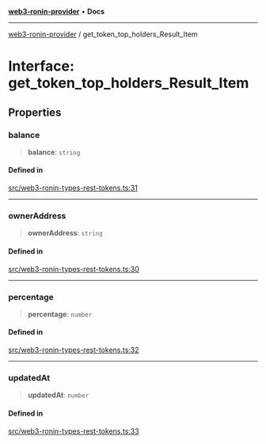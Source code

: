 [**web3-ronin-provider**](../README.md) • **Docs**

***

[web3-ronin-provider](../globals.md) / get\_token\_top\_holders\_Result\_Item

# Interface: get\_token\_top\_holders\_Result\_Item

## Properties

### balance

> **balance**: `string`

#### Defined in

[src/web3-ronin-types-rest-tokens.ts:31](https://github.com/chuacw/web3-ronin-provider/blob/e9318161fb5ce839bfa5a7cd824e9be03b129c7e/src/web3-ronin-types-rest-tokens.ts#L31)

***

### ownerAddress

> **ownerAddress**: `string`

#### Defined in

[src/web3-ronin-types-rest-tokens.ts:30](https://github.com/chuacw/web3-ronin-provider/blob/e9318161fb5ce839bfa5a7cd824e9be03b129c7e/src/web3-ronin-types-rest-tokens.ts#L30)

***

### percentage

> **percentage**: `number`

#### Defined in

[src/web3-ronin-types-rest-tokens.ts:32](https://github.com/chuacw/web3-ronin-provider/blob/e9318161fb5ce839bfa5a7cd824e9be03b129c7e/src/web3-ronin-types-rest-tokens.ts#L32)

***

### updatedAt

> **updatedAt**: `number`

#### Defined in

[src/web3-ronin-types-rest-tokens.ts:33](https://github.com/chuacw/web3-ronin-provider/blob/e9318161fb5ce839bfa5a7cd824e9be03b129c7e/src/web3-ronin-types-rest-tokens.ts#L33)
